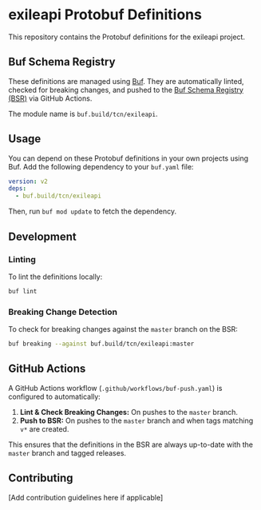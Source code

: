 # exileapi Protobuf Definitions

This repository contains the Protobuf definitions for the exileapi project.

## Buf Schema Registry

These definitions are managed using [Buf](https://buf.build/). They are automatically linted, checked for breaking changes, and pushed to the [Buf Schema Registry (BSR)](https://buf.build/tcn/exileapi) via GitHub Actions.

The module name is `buf.build/tcn/exileapi`.

## Usage

You can depend on these Protobuf definitions in your own projects using Buf. Add the following dependency to your `buf.yaml` file:

```yaml
version: v2
deps:
  - buf.build/tcn/exileapi
```

Then, run `buf mod update` to fetch the dependency.

## Development

### Linting

To lint the definitions locally:
```bash
buf lint
```

### Breaking Change Detection

To check for breaking changes against the `master` branch on the BSR:
```bash
buf breaking --against buf.build/tcn/exileapi:master
```

## GitHub Actions

A GitHub Actions workflow (`.github/workflows/buf-push.yaml`) is configured to automatically:

1.  **Lint & Check Breaking Changes:** On pushes to the `master` branch.
2.  **Push to BSR:** On pushes to the `master` branch and when tags matching `v*` are created.

This ensures that the definitions in the BSR are always up-to-date with the `master` branch and tagged releases.

## Contributing

[Add contribution guidelines here if applicable] 